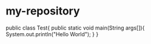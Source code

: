 # my-repository
public class Test{
  public static void main(String args[]){
    System.out.println("Hello World");
  }
}
